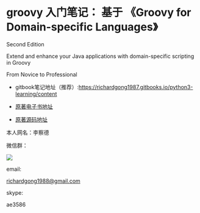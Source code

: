 
#  groovy 入门笔记： 基于 《Groovy for Domain-specific Languages》

Second Edition

Extend and enhance your Java applications with domain-specific scripting in Groovy

 From Novice to Professional

 
* gitbook笔记地址（推荐）:https://richardgong1987.gitbooks.io/python3-learning/content

* [原著电子书地址](https://www.apress.com/gp/book/9781484200292#otherversion=9781484200285)

* [原著源码地址](https://github.com/apress/beginning-python-3ed)

本人网名：李察德

微信群：

![](contents/img/wechatgroup.jpeg)

email:

richardgong1988@gmail.com

skype: 

ae3586

